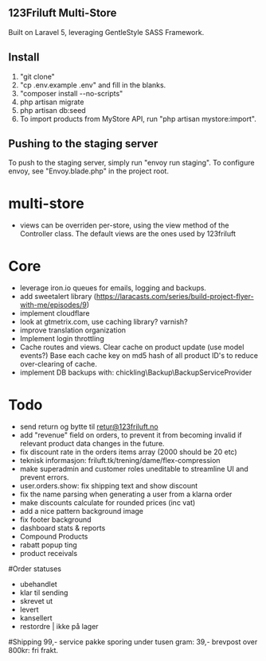 ## 123Friluft Multi-Store
Built on Laravel 5, leveraging GentleStyle SASS Framework.

## Install
1. "git clone"
2. "cp .env.example .env" and fill in the blanks.
3. "composer install --no-scripts"
4. php artisan migrate
5. php artisan db:seed
8. To import products from MyStore API, run "php artisan mystore:import".

## Pushing to the staging server
To push to the staging server, simply run "envoy run staging".
To configure envoy, see "Envoy.blade.php" in the project root.

# multi-store
- views can be overriden per-store, using the view method of the Controller class. The default views are the ones used by 123friluft


# Core
- leverage iron.io queues for emails, logging and backups.
- add sweetalert library (https://laracasts.com/series/build-project-flyer-with-me/episodes/9)
- implement cloudflare
- look at gtmetrix.com, use caching library? varnish?
- improve translation organization
- Implement login throttling
- Cache routes and views. Clear cache on product update (use model events?) Base each cache key on md5 hash of all product ID's to reduce over-clearing of cache.
- implement DB backups with: chickling\Backup\BackupServiceProvider


# Todo
- send return og bytte til retur@123friluft.no
- add "revenue" field on orders, to prevent it from becoming invalid if relevant product data changes in the future.
- fix discount rate in the orders items array (2000 should be 20 etc)
- teknisk informasjon: friluft.tk/trening/dame/flex-compression
- make superadmin and customer roles uneditable to streamline UI and prevent errors.
- user.orders.show: fix shipping text and show discount
- fix the name parsing when generating a user from a klarna order
- make discounts calculate for rounded prices (inc vat)
- add a nice pattern background image
- fix footer background
- dashboard stats & reports
- Compound Products
- rabatt popup ting
- product receivals


#Order statuses
- ubehandlet
- klar til sending
- skrevet ut
- levert
- kansellert
- restordre | ikke på lager

#Shipping
99,- service pakke sporing
under tusen gram: 39,- brevpost
over 800kr: fri frakt.